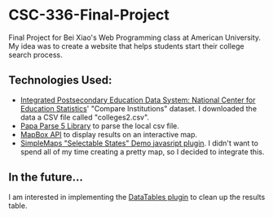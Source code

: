 # CSC-336-Final-Project
Final Project for Bei Xiao's Web Programming class at American University. 
My idea was to create a website that helps students start their college search process.


## Technologies Used:
- [Integrated Postsecondary Education Data System: National Center for Education Statistics](https://nces.ed.gov/ipeds/use-the-data)' "Compare Institutions" dataset. I downloaded the data a CSV file called "colleges2.csv".
- [Papa Parse 5 Library](https://www.papaparse.com/docs#data) to parse the local csv file.
- [MapBox API](https://www.mapbox.com/) to display results on an interactive map.
- [SimpleMaps "Selectable States" Demo javasript plugin](https://simplemaps.com/docs/selectable-states). I didn't want to spend all of my time creating a pretty map, so I decided to integrate this. 


## In the future...
I am interested in implementing the [DataTables plugin](https://datatables.net/) to clean up the results table. 
